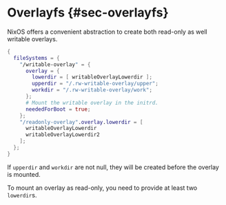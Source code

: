 # Overlayfs {#sec-overlayfs}

NixOS offers a convenient abstraction to create both read-only as well writable
overlays.

```nix
{
  fileSystems = {
    "/writable-overlay" = {
      overlay = {
        lowerdir = [ writableOverlayLowerdir ];
        upperdir = "/.rw-writable-overlay/upper";
        workdir = "/.rw-writable-overlay/work";
      };
      # Mount the writable overlay in the initrd.
      neededForBoot = true;
    };
    "/readonly-overlay".overlay.lowerdir = [
      writableOverlayLowerdir
      writableOverlayLowerdir2
    ];
  };
}
```

If `upperdir` and `workdir` are not null, they will be created before the
overlay is mounted.

To mount an overlay as read-only, you need to provide at least two `lowerdir`s.
